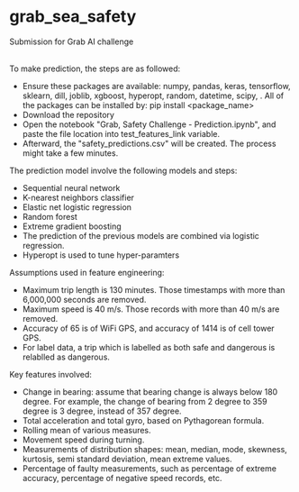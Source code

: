 # grab_sea_safety
Submission for Grab AI challenge

<br/>
To make prediction, the steps are as followed:

- Ensure these packages are available: numpy, pandas, keras, tensorflow, sklearn, dill, joblib, xgboost, hyperopt, random, datetime, scipy, . All of the packages can be installed by: pip install <package_name>
- Download the repository
- Open the notebook "Grab, Safety Challenge - Prediction.ipynb", and paste the file location into test_features_link variable.
- Afterward, the "safety_predictions.csv" will be created. The process might take a few minutes.


The prediction model involve the following models and steps:
- Sequential neural network
- K-nearest neighbors classifier
- Elastic net logistic regression
- Random forest
- Extreme gradient boosting
- The prediction of the previous models are combined via logistic regression.
- Hyperopt is used to tune hyper-paramters


Assumptions used in feature engineering:
- Maximum trip length is 130 minutes. Those timestamps with more than 6,000,000 seconds are removed.
- Maximum speed is 40 m/s. Those records with more than 40 m/s are removed.
- Accuracy of 65 is of WiFi GPS, and accuracy of 1414 is of cell tower GPS.
- For label data, a trip which is labelled as both safe and dangerous is relablled as dangerous.


Key features involved:
- Change in bearing: assume that bearing change is always below 180 degree. For example, the change of bearing from 2 degree to 359 degree is 3 degree, instead of 357 degree.
- Total acceleration and total gyro, based on Pythagorean formula.
- Rolling mean of various measures.
- Movement speed during turning.
- Measurements of distribution shapes: mean, median, mode, skewness, kurtosis, semi standard deviation, mean extreme values.
- Percentage of faulty measurements, such as percentage of extreme accuracy, percentage of negative speed records, etc.

